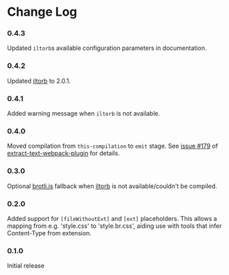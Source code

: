 # Change Log

### 0.4.3
Updated `iltorb`s  available configuration parameters in documentation.

### 0.4.2
Updated [iltorb](https://github.com/MayhemYDG/iltorb) to 2.0.1.

### 0.4.1
Added warning message when `iltorb` is not available.

### 0.4.0
Moved compilation from `this-compilation` to `emit` stage. See [issue #179](https://github.com/webpack-contrib/extract-text-webpack-plugin/issues/179) of [extract-text-webpack-plugin](https://github.com/webpack-contrib/extract-text-webpack) for details.

### 0.3.0
Optional [brotli.js](https://github.com/devongovett/brotli.js) fallback when [iltorb](https://github.com/MayhemYDG/iltorb) is not available/couldn't be compiled.

### 0.2.0
Added support for `[fileWithoutExt]` and `[ext]` placeholders. This allows a mapping from e.g. 'style.css' to 'style.br.css', aiding use with tools that infer Content-Type from extension.

### 0.1.0
Initial release
